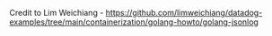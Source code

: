 Credit to Lim Weichiang - https://github.com/limweichiang/datadog-examples/tree/main/containerization/golang-howto/golang-jsonlog
